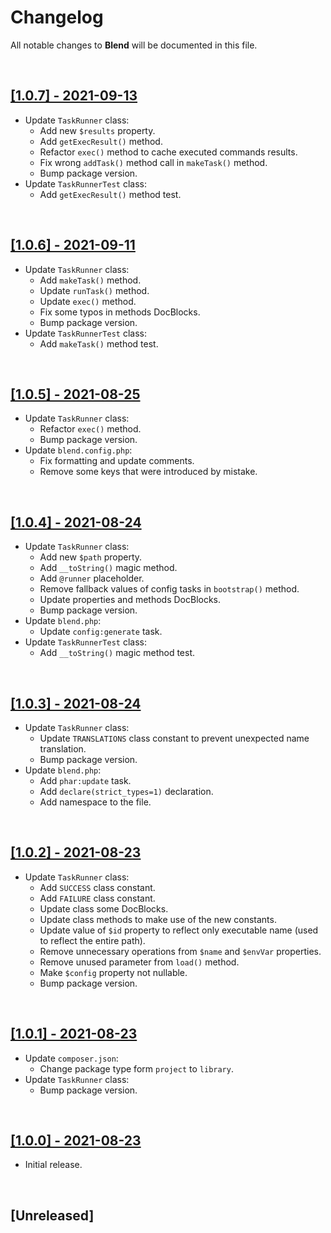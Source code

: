 # Changelog

All notable changes to **Blend** will be documented in this file.

<br />

## [[1.0.7] - 2021-09-13](https://github.com/MarwanAlsoltany/blend/compare/v1.0.6...v1.0.7)
- Update `TaskRunner` class:
    * Add new `$results` property.
    * Add `getExecResult()` method.
    * Refactor `exec()` method to cache executed commands results.
    - Fix wrong `addTask()` method call in `makeTask()` method.
    - Bump package version.
- Update `TaskRunnerTest` class:
    - Add `getExecResult()` method test.
<br />

## [[1.0.6] - 2021-09-11](https://github.com/MarwanAlsoltany/blend/compare/v1.0.5...v1.0.6)
- Update `TaskRunner` class:
    - Add `makeTask()` method.
    - Update `runTask()` method.
    - Update `exec()` method.
    - Fix some typos in methods DocBlocks.
    - Bump package version.
- Update `TaskRunnerTest` class:
    - Add `makeTask()` method test.

<br />

## [[1.0.5] - 2021-08-25](https://github.com/MarwanAlsoltany/blend/compare/v1.0.4...v1.0.5)
- Update `TaskRunner` class:
    - Refactor `exec()` method.
    - Bump package version.
- Update `blend.config.php`:
    - Fix formatting and update comments.
    - Remove some keys that were introduced by mistake.

<br />

## [[1.0.4] - 2021-08-24](https://github.com/MarwanAlsoltany/blend/compare/v1.0.3...v1.0.4)
- Update `TaskRunner` class:
    - Add new `$path` property.
    - Add `__toString()` magic method.
    - Add `@runner` placeholder.
    - Remove fallback values of config tasks in `bootstrap()` method.
    - Update properties and methods DocBlocks.
    - Bump package version.
- Update `blend.php`:
    - Update `config:generate` task.
- Update `TaskRunnerTest` class:
    - Add `__toString()` magic method test.

<br />

## [[1.0.3] - 2021-08-24](https://github.com/MarwanAlsoltany/blend/compare/v1.0.2...v1.0.3)
- Update `TaskRunner` class:
    - Update `TRANSLATIONS` class constant to prevent unexpected name translation.
    - Bump package version.
- Update `blend.php`:
    - Add `phar:update` task.
    - Add `declare(strict_types=1)` declaration.
    - Add namespace to the file.

<br />

## [[1.0.2] - 2021-08-23](https://github.com/MarwanAlsoltany/blend/compare/v1.0.1...v1.0.2)
- Update `TaskRunner` class:
    - Add `SUCCESS` class constant.
    - Add `FAILURE` class constant.
    - Update class some DocBlocks.
    - Update class methods to make use of the new constants.
    - Update value of `$id` property to reflect only executable name (used to reflect the entire path).
    - Remove unnecessary operations from `$name` and `$envVar` properties.
    - Remove unused parameter from `load()` method.
    - Make `$config` property not nullable.
    - Bump package version.

<br />

## [[1.0.1] - 2021-08-23](https://github.com/MarwanAlsoltany/blend/compare/v1.0.0...v1.0.1)
- Update `composer.json`:
    - Change package type form `project` to `library`.
- Update `TaskRunner` class:
    - Bump package version.

<br />

## [[1.0.0] - 2021-08-23](https://github.com/MarwanAlsoltany/blend/commits/v1.0.0)
- Initial release.

<br />

## [Unreleased]

<br />
